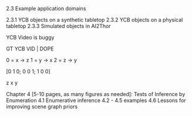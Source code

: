 2.3 Example application domains

2.3.1 YCB objects on a synthetic tabletop
2.3.2 YCB objects on a physical tabletop
2.3.3 Simulated objects in AI2Thor


YCB Video is buggy


GT YCB VID | DOPE

0 = x -> z
1 = y -> x
2 = z -> y

[0 1 0;
 0 0 1;
 1 0 0]

z x y




Chapter 4 [5-10 pages, as many figures as needed]: Tests of Inference by Enumeration
4.1 Enumerative inference
4.2 - 4.5 examples
4.6 Lessons for improving scene graph priors
